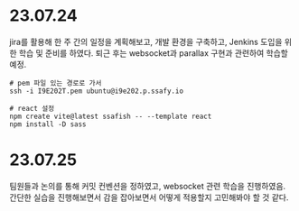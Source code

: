 # 23.07.24

jira를 활용해 한 주 간의 일정을 계획해보고, 개발 환경을 구축하고, Jenkins 도입을 위한 학습 및 준비를 하였다. 퇴근 후는 websocket과 parallax 구현과 관련하여 학습할 예정.

```
# pem 파일 있는 경로로 가서
ssh -i I9E202T.pem ubuntu@i9e202.p.ssafy.io
```

```
# react 설정
npm create vite@latest ssafish -- --template react
npm install -D sass
```

# 23.07.25

팀원들과 논의를 통해 커밋 컨벤션을 정하였고, websocket 관련 학습을 진행하였음. 간단한 실습을 진행해보면서 감을 잡아보면서 어떻게 적용할지 고민해봐야 할 것 같다.
